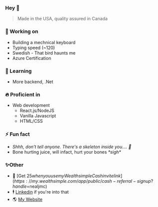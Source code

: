 ### Hey 👋
> Made in the USA, quality assured in Canada

### 🔭 Working on
- Building a mechnical keyboard
- Typing speed (~120)
- Swedish - That bird haunts me
- Azure Certification 

### 🌱 Learning
- More backend, .Net

### 🔥 Proficient in
- Web development
  - React.js/NodeJS
  - Vanilla Javascript
  - HTML/CSS
 
### ⚡ Fun fact
- _Shhh, don't tell anyone. There's a skeleton inside you...._ _👀_
- Bone hurting juice, will infact, hurt your bones _\*sigh\*_

### ✨Other
- 💸 [Get $25 when you use my Wealthsimple Cash invite link](https://my.wealthsimple.com/app/public/cash-referral-signup?handle=$nealjmc)
- 🕴️  [Linkedin](https://www.linkedin.com/in/neal-mcaneney/) if you're into that
- 🌎 [My Website](https://www.nealjmc.ca)
<!--
**nealjmc/nealjmc** is a ✨ _special_ ✨ repository because its `README.md` (this file) appears on your GitHub profile.

Here are some ideas to get you started:

- 🔭 I’m currently working on ...
- 🌱 I’m currently learning ...
- 👯 I’m looking to collaborate on ...
- 🤔 I’m looking for help with ...
- 💬 Ask me about ...
- 📫 How to reach me: ...
- 😄 Pronouns: ...
- ⚡ Fun fact: ...
-->
